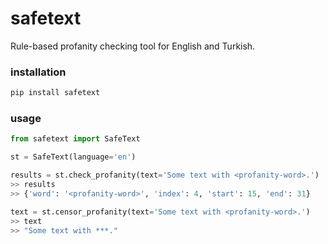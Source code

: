 # safetext
Rule-based profanity checking tool for English and Turkish.

### installation

```bash
pip install safetext
```

### usage

```python
from safetext import SafeText

st = SafeText(language='en')

results = st.check_profanity(text='Some text with <profanity-word>.')
>> results
>> {'word': '<profanity-word>', 'index': 4, 'start': 15, 'end': 31}

text = st.censor_profanity(text='Some text with <profanity-word>.')
>> text
>> "Some text with ***."
```